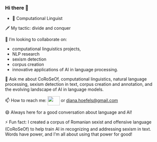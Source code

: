 ### Hi there 👋

<!--
**DianaHoefels/DianaHoefels** is a ✨ _special_ ✨ repository because its `README.md` (this file) appears on your GitHub profile.

Here are some ideas to get you started:
-->
 <!--img align="right" alt="Coding" width="400" src="add your link here"-->
<!-- :computer: working as a computational linguist.-->
- :green_book: Computational Linguist
<!--#- 🌱 my current research interests are in offensive language detection,  paraphrasing, learning learning.-->
<!--  h3 align="left">Connect @:</h3-- >
<p align="left">
<!--a href="your link" target="blank"><img align="center" src="https://cdn.jsdelivr.net/npm/simple-icons@3.0.1/icons/twitter.svg" alt="" height="30" width="40" /></a-->
<!--a href="https://www.linkedin.com/in/diana-hoefels-6668b776/" target="blank"><img align="center" src="https://cdn.jsdelivr.net/npm/simple-icons@3.0.1/icons/linkedin.svg" alt="" height="30" width="40" /></a-->
<!--a href="your link" target="blank"><img align="center" src="https://cdn.jsdelivr.net/npm/simple-icons@3.0.1/icons/instagram.svg" alt="" height="30" width="40" /></a-->
<!--a href="your link" target="blank"><img align="center" src="https://cdn.jsdelivr.net/npm/simple-icons@3.0.1/icons/youtube.svg" alt="" height="30" width="40" /></a-->
</p>

🗡️ My tactic: divide and conquer

👯 I’m looking to collaborate on:
   - computational linguistics projects,
   - NLP research
   - sexism detection
   - corpus creation
   - innovative applications of AI in language processing.

💬 Ask me about CoRoSeOf, computational linguistics, natural language processing, sexism detection in text, corpus creation and annotation, and the evolving landscape of AI in language models.

📫 How to reach me: <a href="https://www.linkedin.com/in/diana-hoefels-6668b776/" target="blank"><img align="center" src="https://cdn.jsdelivr.net/npm/simple-icons@3.0.1/icons/linkedin.svg" alt="" height="30" width="40" /></a> or diana.hoefels@gmail.com

😄 Always here for a good conversation about language and AI!

⚡ Fun fact: I created a corpus of Romanian sexist and offensive language (CoRoSeOf) to help train AI in recognizing and addressing sexism in text. Words have power, and I'm all about using that power for good!
